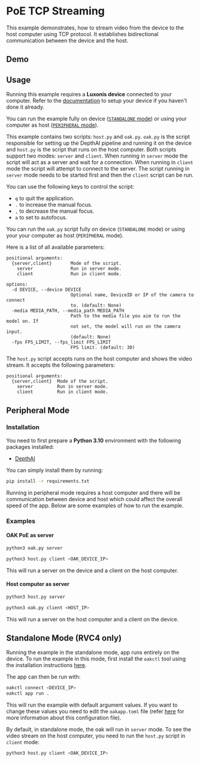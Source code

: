 # PoE TCP Streaming

This example demonstrates, how to stream video from the device to the host computer using TCP protocol. It establishes bidirectional communication between the device and the host.

## Demo

## Usage

Running this example requires a **Luxonis device** connected to your computer. Refer to the [documentation](https://stg.docs.luxonis.com/software-v3/) to setup your device if you haven't done it already.

You can run the example fully on device ([`STANDALONE` mode](#standalone-mode-rvc4-only)) or using your computer as host ([`PERIPHERAL` mode](#peripheral-mode)).

This example contains two scripts: `host.py` and `oak.py`. `oak.py` is the script responsible for setting up the DepthAI pipeline and running it on the device and `host.py` is the script that runs on the host computer. Both scripts support two modes: `server` and `client`. When running in `server` mode the script will act as a server and wait for a connection. When running in `client` mode the script will attempt to connect to the server. The script running in `server` mode needs to be started first and then the `client` script can be run.

You can use the following keys to control the script:

- `q` to quit the application.
- `.` to increase the manual focus.
- `,` to decrease the manual focus.
- `a` to set to autofocus.

You can run the `oak.py` script fully on device (`STANDALONE` mode) or using your your computer as host (`PERIPHERAL` mode).

Here is a list of all available parameters:

```
positional arguments:
  {server,client}       Mode of the script.
    server              Run in server mode.
    client              Run in client mode.

options:
  -d DEVICE, --device DEVICE
                        Optional name, DeviceID or IP of the camera to connect
                        to. (default: None)
  -media MEDIA_PATH, --media_path MEDIA_PATH
                        Path to the media file you aim to run the model on. If
                        not set, the model will run on the camera input.
                        (default: None)
  -fps FPS_LIMIT, --fps_limit FPS_LIMIT
                        FPS limit. (default: 30)
```

The `host.py` script accepts runs on the host computer and shows the video stream. It accepts the following parameters:

```
positional arguments:
  {server,client}  Mode of the script.
    server         Run in server mode.
    client         Run in client mode.
```

## Peripheral Mode

### Installation

You need to first prepare a **Python 3.10** environment with the following packages installed:

- [DepthAI](https://pypi.org/project/depthai/)

You can simply install them by running:

```bash
pip install -r requirements.txt
```

Running in peripheral mode requires a host computer and there will be communication between device and host which could affect the overall speed of the app. Below are some examples of how to run the example.

### Examples

#### OAK PoE as server

```bash
python3 oak.py server
```

```bash
python3 host.py client <OAK_DEVICE_IP>
```

This will run a server on the device and a client on the host computer.

#### Host computer as server

```bash
python3 host.py server
```

```bash
python3 oak.py client <HOST_IP>
```

This will run a server on the host computer and a client on the device.

## Standalone Mode (RVC4 only)

Running the example in the standalone mode, app runs entirely on the device.
To run the example in this mode, first install the `oakctl` tool using the installation instructions [here](https://stg.docs.luxonis.com/software-v3/oak-apps/oakctl).

The app can then be run with:

```bash
oakctl connect <DEVICE_IP>
oakctl app run .
```

This will run the example with default argument values. If you want to change these values you need to edit the `oakapp.toml` file (refer [here](https://stg.docs.luxonis.com/software-v3/oak-apps/configuration/) for more information about this configuration file).

By default, in standalone mode, the oak will run in `server` mode. To see the video stream on the host computer, you need to run the `host.py` script in `client` mode:

```bash
python3 host.py client <OAK_DEVICE_IP>
```
